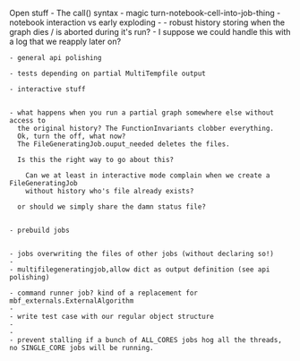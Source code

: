 Open stuff
	- The call() syntax
	- magic turn-notebook-cell-into-job-thing
	- notebook interaction vs early exploding
	- 
	- robust history storing when the graph dies / is aborted during it's run?
	   - I suppose we could handle this with a log that we reapply later on?
	
	- general api polishing
	 
	- tests depending on partial MultiTempfile output 
	
	- interactive stuff
	

	- what happens when you run a partial graph somewhere else without access to
	  the original history? The FunctionInvariants clobber everything.
	  Ok, turn the off, what now?
	  The FileGeneratingJob.ouput_needed deletes the files.
	  
	  Is this the right way to go about this?

		Can we at least in interactive mode complain when we create a FileGeneratingJob
	    without history who's file already exists?
		
	  or should we simply share the damn status file? 
		
		
	- prebuild jobs
	 
  
	- jobs overwriting the files of other jobs (without declaring so!)
	- 
	- multifilegeneratingjob,allow dict as output definition (see api polishing)

	- command runner job? kind of a replacement for mbf_externals.ExternalAlgorithm
	- 
	- write test case with our regular object structure
	- 
	- 
	- prevent stalling if a bunch of ALL_CORES jobs hog all the threads, no SINGLE_CORE jobs will be running.
